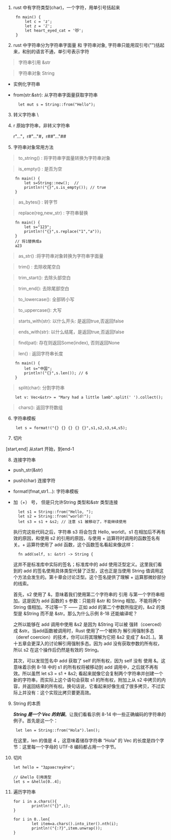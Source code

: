 1. rust  中有字符类型(char)，一个字符，用单引号括起来

        fn main() {
            let c = 'z';
            let z = 'ℤ';
            let heart_eyed_cat = '😻';
        }

2. rust 中字符串分为字符串字面量 和 字符串对象, 字符串只能用双引号("")括起来，和别的语言不通，单引号表示字符

> 字符串引用 &str

> 字符串对象  String

+ 实例化字符串


+ from(str:&str): 从字符串字面量获取字符串

        let mut s = String::from("Hello");

3. 转义字符串 \

4. r 原始字符串，非转义字符串

   r"..."，r#"..."#，r##"..."##

5. 字符串对象常用方法

> to_string() : 将字符串字面量转换为字符串对象

> is_empty() : 是否为空

        fn main() {
            let s=String::new();  //
            println!("{}",s.is_empty()); // true
        }

> as_bytes() : 转字节

> replace(reg,new_str)  : 字符串替换

        fn main() {
            let s="123";
            println!("{}",s.replace("1","a"));
        }
        // 将1替换成a
        a23

> as_str()  :将字符串对象转换为字符串字面量

> trim() : 去除收尾空白

> trim_start(): 去除头部空白

> trim_end(): 去除尾部空白

> to_lowercase(): 全部转小写

> to_uppercase(): 大写

> starts_with(str): 以什么开头: 是返回true,否返回false

> ends_with(str): 以什么结尾，是返回true,否返回false

>find(pat): 存在则返回Some(index), 否则返回None

> len() : 返回字符串长度

        fn main() {
            let s="中国";
            println!("{}",s.len()); // 6
        }

> split(char): 分割字符串

        let v: Vec<&str> = "Mary had a little lamb".split(' ').collect();

> chars(): 返回字符数组

6. 字符串模板

        let s = format!("{} {} {} {} {}",s1,s2,s3,s4,s5);  

7. 切片

[start,end]  从start 开始，到end-1 

8. 连接字符串

+ push_str(&str)

+ push(char) 连接字符

+ format!(fmat,str1...): 字符串模板

+ 加（+） 号， 但是只允许String 类型和&str 类型连接

        let s1 = String::from("Hello, ");
        let s2 = String::from("world!");
        let s3 = s1 + &s2; // 注意 s1 被移动了，不能继续使用

   执行完这些代码之后，字符串 s3 将会包含 Hello, world!。s1 在相加后不再有效的原因，和使用 s2 的引用的原因，与使用 + 运算符时调用的函数签名有关。+ 运算符使用了 add 函数，这个函数签名看起来像这样：


        fn add(self, s: &str) -> String {
  这并不是标准库中实际的签名；标准库中的 add 使用泛型定义。这里我们看到的 add 的签名使用具体类型代替了泛型，这也正是当使用 String 值调用这个方法会发生的。第十章会讨论泛型。这个签名提供了理解 + 运算那微妙部分的线索。

  首先，s2 使用了 &，意味着我们使用第二个字符串的 引用 与第一个字符串相加。这是因为 add 函数的 s 参数：只能将 &str 和 String 相加，不能将两个 String 值相加。不过等一下 —— 正如 add 的第二个参数所指定的，&s2 的类型是 &String 而不是 &str。那么为什么示例 8-18 还能编译呢？

  之所以能够在 add 调用中使用 &s2 是因为 &String 可以被 强转（coerced）成 &str。当add函数被调用时，Rust 使用了一个被称为 解引用强制多态（deref coercion）的技术，你可以将其理解为它把 &s2 变成了 &s2[..]。第十五章会更深入的讨论解引用强制多态。因为 add 没有获取参数的所有权，所以 s2 在这个操作后仍然是有效的 String。

  其次，可以发现签名中 add 获取了 self 的所有权，因为 self 没有 使用 &。这意味着示例 8-18 中的 s1 的所有权将被移动到 add 调用中，之后就不再有效。所以虽然 let s3 = s1 + &s2; 看起来就像它会复制两个字符串并创建一个新的字符串，而实际上这个语句会获取 s1 的所有权，附加上从 s2 中拷贝的内容，并返回结果的所有权。换句话说，它看起来好像生成了很多拷贝，不过实际上并没有：这个实现比拷贝要更高效。

9. String 的本质

    ***String 是一个 Vec<u8> 的封装***。让我们看看示例 8-14 中一些正确编码的字符串的例子。首先是这一个：

        let len = String::from("Hola").len();
   在这里，len 的值是 4 ，这意味着储存字符串 “Hola” 的 Vec 的长度是四个字节：这里每一个字母的 UTF-8 编码都占用一个字节。

10. 切片

        let hello = "Здравствуйте";

        // &hello 引用类型
        let s = &hello[0..4];

11. 遍历字符串

        for i in a.chars(){
                println!("{}",i);
        }
        
        for i in 0..len{
                let item=a.chars().into_iter().nth(i);
                println!("{:?}",item.unwrap());
        }